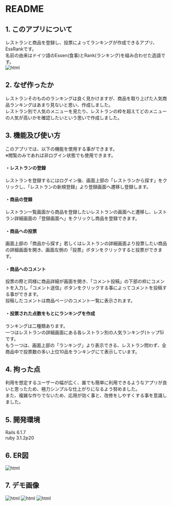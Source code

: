 # README

<h2>1. このアプリについて</h2>
レストランと商品を登録し、投票によってランキングが作成できるアプリ、EssRankです。<br>
名前の由来はドイツ語のEssen(食事)とRank(ランキング)を組み合わせた造語です。<br>
<img src="https://user-images.githubusercontent.com/104680845/199919710-87b0c4b4-ed04-4072-ac2a-1237678c0451.png" alt="html" title="html">

<h2>2. なぜ作ったか</h2>
レストランそのもののランキングは良く見かけますが、商品を取り上げた人気商品ランキングはあまり見ないと思い、作成しました。<br>
レストラン別で人気のメニューを見たり、レストランの枠を超えてどのメニューの人気が高いかを確認したいという思いで作成しました。

<h2>3. 機能及び使い方</h2>
このアプリでは、以下の機能を使用する事ができます。<br>
※閲覧のみであれば非ログイン状態でも使用できます。<br>
<h4>・レストランの登録</h4>
レストランを登録するにはログイン後、画面上部の「レストランから探す」をクリックし、「レストランの新規登録」より登録画面へ遷移し登録します。
<h4>・商品の登録</h4>
レストラン一覧画面から商品を登録したいレストランの画面へと遷移し、レストラン詳細画面の「登録画面へ」をクリックし商品を登録できます。
<h4>・商品への投票</h4>
画面上部の「商品から探す」若しくはレストランの詳細画面より投票したい商品の詳細画面を開き、画面左側の「投票」ボタンをクリックすると投票ができます。
<h4>・商品へのコメント</h4>
投票の際と同様に商品詳細が画面を開き、「コメント投稿」の下部の枠にコメントを入力し「コメント送信」ボタンをクリックする事によってコメントを投稿する事ができます。<br>
投稿したコメントは商品ページのコメント一覧に表示されます。
<h4>・投票された点数をもとにランキングを作成</h4>
ランキングは二種類あります。<br>
一つはレストランの詳細画面にある各レストラン別の人気ランキング(トップ5)です。<br>
もう一つは、画面上部の「ランキング」より表示できる、レストラン問わず、全商品中で投票数の多い上位10品をランキングにて表示しています。

<h2>4. 拘った点</h2>
利用を想定するユーザーの幅が広く、誰でも簡単に利用できるようなアプリが良いと思ったため、極力シンプルな仕上がりになるよう努めました。<br>
また、複雑な作りでないため、応用が効く事と、改修をしやすくする事を意識しました。

<h2>5. 開発環境</h2>
Rails 6.1.7<br>
ruby 3.1.2p20

<h2>6. ER図</h2>
<img src="https://user-images.githubusercontent.com/104680845/199914474-858ac8b4-fca4-4921-a0d0-61bc4cb46beb.png" alt="html" title="html">

<h2>7. デモ画像</h2>
<img src="https://user-images.githubusercontent.com/104680845/200242231-fcdb3d9e-cfe9-4c29-95b7-99b177e9e3c5.png" alt="html" title="html">
<img src="https://user-images.githubusercontent.com/104680845/200242329-2e822d98-6efc-4c1e-840b-6e03fd41ec85.png" alt="html" title="html">
<img src="https://user-images.githubusercontent.com/104680845/200242498-7e3cb7d4-dca5-46c8-ae69-76b0824211d9.png" alt="html" title="html">
